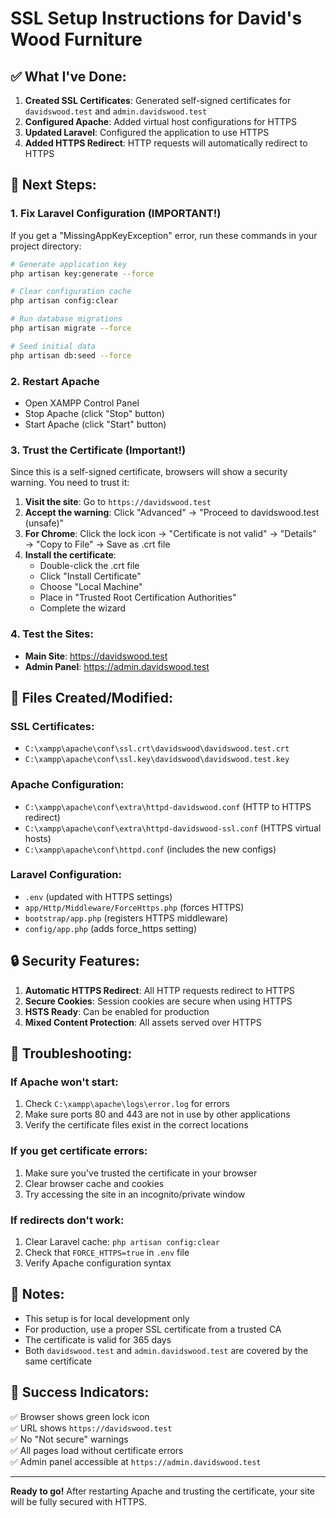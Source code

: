 # SSL Setup Instructions for David's Wood Furniture

## ✅ What I've Done:

1. **Created SSL Certificates**: Generated self-signed certificates for `davidswood.test` and `admin.davidswood.test`
2. **Configured Apache**: Added virtual host configurations for HTTPS
3. **Updated Laravel**: Configured the application to use HTTPS
4. **Added HTTPS Redirect**: HTTP requests will automatically redirect to HTTPS

## 🔧 Next Steps:

### 1. Fix Laravel Configuration (IMPORTANT!)
If you get a "MissingAppKeyException" error, run these commands in your project directory:

```bash
# Generate application key
php artisan key:generate --force

# Clear configuration cache
php artisan config:clear

# Run database migrations
php artisan migrate --force

# Seed initial data
php artisan db:seed --force
```

### 2. Restart Apache
- Open XAMPP Control Panel
- Stop Apache (click "Stop" button)
- Start Apache (click "Start" button)

### 3. Trust the Certificate (Important!)
Since this is a self-signed certificate, browsers will show a security warning. You need to trust it:

1. **Visit the site**: Go to `https://davidswood.test`
2. **Accept the warning**: Click "Advanced" → "Proceed to davidswood.test (unsafe)"
3. **For Chrome**: Click the lock icon → "Certificate is not valid" → "Details" → "Copy to File" → Save as .crt file
4. **Install the certificate**:
   - Double-click the .crt file
   - Click "Install Certificate"
   - Choose "Local Machine"
   - Place in "Trusted Root Certification Authorities"
   - Complete the wizard

### 4. Test the Sites:
- **Main Site**: https://davidswood.test
- **Admin Panel**: https://admin.davidswood.test

## 📁 Files Created/Modified:

### SSL Certificates:
- `C:\xampp\apache\conf\ssl.crt\davidswood\davidswood.test.crt`
- `C:\xampp\apache\conf\ssl.key\davidswood\davidswood.test.key`

### Apache Configuration:
- `C:\xampp\apache\conf\extra\httpd-davidswood.conf` (HTTP to HTTPS redirect)
- `C:\xampp\apache\conf\extra\httpd-davidswood-ssl.conf` (HTTPS virtual hosts)
- `C:\xampp\apache\conf\httpd.conf` (includes the new configs)

### Laravel Configuration:
- `.env` (updated with HTTPS settings)
- `app/Http/Middleware/ForceHttps.php` (forces HTTPS)
- `bootstrap/app.php` (registers HTTPS middleware)
- `config/app.php` (adds force_https setting)

## 🔒 Security Features:

1. **Automatic HTTPS Redirect**: All HTTP requests redirect to HTTPS
2. **Secure Cookies**: Session cookies are secure when using HTTPS
3. **HSTS Ready**: Can be enabled for production
4. **Mixed Content Protection**: All assets served over HTTPS

## 🚨 Troubleshooting:

### If Apache won't start:
1. Check `C:\xampp\apache\logs\error.log` for errors
2. Make sure ports 80 and 443 are not in use by other applications
3. Verify the certificate files exist in the correct locations

### If you get certificate errors:
1. Make sure you've trusted the certificate in your browser
2. Clear browser cache and cookies
3. Try accessing the site in an incognito/private window

### If redirects don't work:
1. Clear Laravel cache: `php artisan config:clear`
2. Check that `FORCE_HTTPS=true` in `.env` file
3. Verify Apache configuration syntax

## 📝 Notes:

- This setup is for local development only
- For production, use a proper SSL certificate from a trusted CA
- The certificate is valid for 365 days
- Both `davidswood.test` and `admin.davidswood.test` are covered by the same certificate

## 🎉 Success Indicators:

✅ Browser shows green lock icon  
✅ URL shows `https://davidswood.test`  
✅ No "Not secure" warnings  
✅ All pages load without certificate errors  
✅ Admin panel accessible at `https://admin.davidswood.test`  

---

**Ready to go!** After restarting Apache and trusting the certificate, your site will be fully secured with HTTPS.
